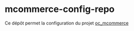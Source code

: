 # mcommerce-config-repo

Ce dépôt permet la configuration du projet [oc_mcommerce](https://github.com/amacabr2/oc_mcommerce)
